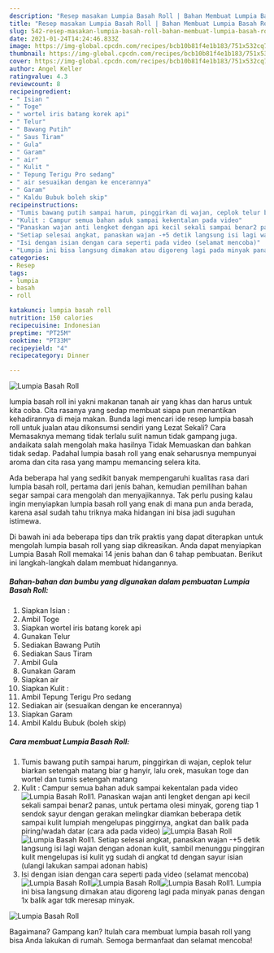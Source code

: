 ```yaml
---
description: "Resep masakan Lumpia Basah Roll | Bahan Membuat Lumpia Basah Roll Yang Sempurna"
title: "Resep masakan Lumpia Basah Roll | Bahan Membuat Lumpia Basah Roll Yang Sempurna"
slug: 542-resep-masakan-lumpia-basah-roll-bahan-membuat-lumpia-basah-roll-yang-sempurna
date: 2021-01-24T14:24:46.833Z
image: https://img-global.cpcdn.com/recipes/bcb10b81f4e1b183/751x532cq70/lumpia-basah-roll-foto-resep-utama.jpg
thumbnail: https://img-global.cpcdn.com/recipes/bcb10b81f4e1b183/751x532cq70/lumpia-basah-roll-foto-resep-utama.jpg
cover: https://img-global.cpcdn.com/recipes/bcb10b81f4e1b183/751x532cq70/lumpia-basah-roll-foto-resep-utama.jpg
author: Angel Keller
ratingvalue: 4.3
reviewcount: 8
recipeingredient:
- " Isian "
- " Toge"
- " wortel iris batang korek api"
- " Telur"
- " Bawang Putih"
- " Saus Tiram"
- " Gula"
- " Garam"
- " air"
- " Kulit "
- " Tepung Terigu Pro sedang"
- " air sesuaikan dengan ke encerannya"
- " Garam"
- " Kaldu Bubuk boleh skip"
recipeinstructions:
- "Tumis bawang putih sampai harum, pinggirkan di wajan, ceplok telur biarkan setengah matang biar g hanyir, lalu orek, masukan toge dan wortel dan tumis setengah matang"
- "Kulit : Campur semua bahan aduk sampai kekentalan pada video"
- "Panaskan wajan anti lengket dengan api kecil sekali sampai benar2 panas, untuk pertama olesi minyak, goreng tiap 1 sendok sayur dengan gerakan melingkar diamkan beberapa detik sampai kulit lumpiah mengelupas pinggirnya, angkat dan balik pada piring/wadah datar (cara ada pada video)"
- "Setiap selesai angkat, panaskan wajan -+5 detik langsung isi lagi wajan dengan adonan kulit, sambil menunggu pinggiran kulit mengelupas isi kulit yg sudah di angkat td dengan sayur isian (ulangi lakukan sampai adonan habis)"
- "Isi dengan isian dengan cara seperti pada video (selamat mencoba)"
- "Lumpia ini bisa langsung dimakan atau digoreng lagi pada minyak panas dengan 1x balik agar tdk meresap minyak."
categories:
- Resep
tags:
- lumpia
- basah
- roll

katakunci: lumpia basah roll 
nutrition: 150 calories
recipecuisine: Indonesian
preptime: "PT25M"
cooktime: "PT33M"
recipeyield: "4"
recipecategory: Dinner

---
```



![Lumpia Basah Roll](https://img-global.cpcdn.com/recipes/bcb10b81f4e1b183/751x532cq70/lumpia-basah-roll-foto-resep-utama.jpg)


lumpia basah roll ini yakni makanan tanah air yang khas dan harus untuk kita coba. Cita rasanya yang sedap membuat siapa pun menantikan kehadirannya di meja makan.
Bunda lagi mencari ide resep lumpia basah roll untuk jualan atau dikonsumsi sendiri yang Lezat Sekali? Cara Memasaknya memang tidak terlalu sulit namun tidak gampang juga. andaikata salah mengolah maka hasilnya Tidak Memuaskan dan bahkan tidak sedap. Padahal lumpia basah roll yang enak seharusnya mempunyai aroma dan cita rasa yang mampu memancing selera kita.



Ada beberapa hal yang sedikit banyak mempengaruhi kualitas rasa dari lumpia basah roll, pertama dari jenis bahan, kemudian pemilihan bahan segar sampai cara mengolah dan menyajikannya. Tak perlu pusing kalau ingin menyiapkan lumpia basah roll yang enak di mana pun anda berada, karena asal sudah tahu triknya maka hidangan ini bisa jadi suguhan istimewa.


Di bawah ini ada beberapa tips dan trik praktis yang dapat diterapkan untuk mengolah lumpia basah roll yang siap dikreasikan. Anda dapat menyiapkan Lumpia Basah Roll memakai 14 jenis bahan dan 6 tahap pembuatan. Berikut ini langkah-langkah dalam membuat hidangannya.

<!--inarticleads1-->

##### Bahan-bahan dan bumbu yang digunakan dalam pembuatan Lumpia Basah Roll:

1. Siapkan  Isian :
1. Ambil  Toge
1. Siapkan  wortel iris batang korek api
1. Gunakan  Telur
1. Sediakan  Bawang Putih
1. Sediakan  Saus Tiram
1. Ambil  Gula
1. Gunakan  Garam
1. Siapkan  air
1. Siapkan  Kulit :
1. Ambil  Tepung Terigu Pro sedang
1. Sediakan  air (sesuaikan dengan ke encerannya)
1. Siapkan  Garam
1. Ambil  Kaldu Bubuk (boleh skip)




<!--inarticleads2-->

##### Cara membuat Lumpia Basah Roll:

1. Tumis bawang putih sampai harum, pinggirkan di wajan, ceplok telur biarkan setengah matang biar g hanyir, lalu orek, masukan toge dan wortel dan tumis setengah matang
1. Kulit : Campur semua bahan aduk sampai kekentalan pada video
<img src="//assets-global.cpcdn.com/assets/icons/button_play-2c75c40dde080a61004c1f40b05d8f140eaff45d7e9e6481dc71c63d2e7c4909.png" alt="Lumpia Basah Roll">1. Panaskan wajan anti lengket dengan api kecil sekali sampai benar2 panas, untuk pertama olesi minyak, goreng tiap 1 sendok sayur dengan gerakan melingkar diamkan beberapa detik sampai kulit lumpiah mengelupas pinggirnya, angkat dan balik pada piring/wadah datar (cara ada pada video)
<img src="//assets-global.cpcdn.com/assets/icons/button_play-2c75c40dde080a61004c1f40b05d8f140eaff45d7e9e6481dc71c63d2e7c4909.png" alt="Lumpia Basah Roll"><img src="//assets-global.cpcdn.com/assets/icons/button_play-2c75c40dde080a61004c1f40b05d8f140eaff45d7e9e6481dc71c63d2e7c4909.png" alt="Lumpia Basah Roll">1. Setiap selesai angkat, panaskan wajan -+5 detik langsung isi lagi wajan dengan adonan kulit, sambil menunggu pinggiran kulit mengelupas isi kulit yg sudah di angkat td dengan sayur isian (ulangi lakukan sampai adonan habis)
1. Isi dengan isian dengan cara seperti pada video (selamat mencoba)
<img src="//assets-global.cpcdn.com/assets/icons/button_play-2c75c40dde080a61004c1f40b05d8f140eaff45d7e9e6481dc71c63d2e7c4909.png" alt="Lumpia Basah Roll"><img src="//assets-global.cpcdn.com/assets/icons/button_play-2c75c40dde080a61004c1f40b05d8f140eaff45d7e9e6481dc71c63d2e7c4909.png" alt="Lumpia Basah Roll"><img src="//assets-global.cpcdn.com/assets/icons/button_play-2c75c40dde080a61004c1f40b05d8f140eaff45d7e9e6481dc71c63d2e7c4909.png" alt="Lumpia Basah Roll">1. Lumpia ini bisa langsung dimakan atau digoreng lagi pada minyak panas dengan 1x balik agar tdk meresap minyak.
<img src="//assets-global.cpcdn.com/assets/icons/button_play-2c75c40dde080a61004c1f40b05d8f140eaff45d7e9e6481dc71c63d2e7c4909.png" alt="Lumpia Basah Roll">



Bagaimana? Gampang kan? Itulah cara membuat lumpia basah roll yang bisa Anda lakukan di rumah. Semoga bermanfaat dan selamat mencoba!
